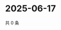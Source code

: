 # 2025-06-17

共 0 条

<!-- BEGIN ZHIHUQUESTIONS -->
<!-- 最后更新时间 Tue Jun 17 2025 14:17:11 GMT+0800 (China Standard Time) -->

<!-- END ZHIHUQUESTIONS -->
